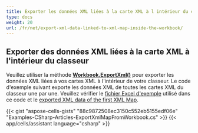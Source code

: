 ```yaml
---
title: Exporter les données XML liées à la carte XML à l intérieur du classeur
type: docs
weight: 20
url: /fr/net/export-xml-data-linked-to-xml-map-inside-the-workbook/
---
```


## **Exporter des données XML liées à la carte XML à l'intérieur du classeur**

Veuillez utiliser la méthode [**Workbook.ExportXml()**](https://reference.aspose.com/cells/net/aspose.cells/workbook/methods/exportxml/index) pour exporter les données XML liées à vos cartes XML à l'intérieur de votre classeur. Le code d'exemple suivant exporte les données XML de toutes les cartes XML du classeur une par une. Veuillez vérifier le [fichier Excel d'exemple](5115497.xlsx) utilisé dans ce code et le [exported XML data of the first XML Map](5472487.xml).

{{< gist "aspose-cells-gists" "88c9872508ec3150c552eb5155edf06e" "Examples-CSharp-Articles-ExportXmlMapFromWorkbook.cs" >}}
{{< app/cells/assistant language="csharp" >}}
